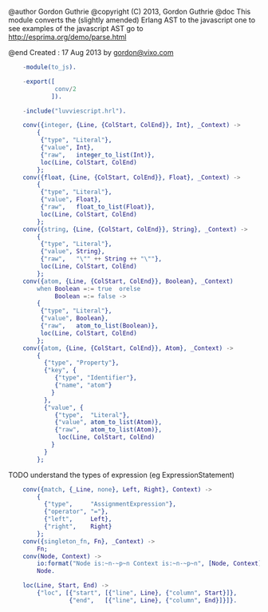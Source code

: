    @author    Gordon Guthrie
   @copyright (C) 2013, Gordon Guthrie
   @doc       This module converts the (slightly amended)
              Erlang AST to the javascript one
              to see examples of the javascript AST go to
              http://esprima.org/demo/parse.html

   @end
   Created : 17 Aug 2013 by gordon@vixo.com
```erlang
    -module(to_js).

    -export([
             conv/2
            ]).

    -include("luvviescript.hrl").

    conv({integer, {Line, {ColStart, ColEnd}}, Int}, _Context) ->
        {
         {"type", "Literal"},
         {"value", Int},
         {"raw",   integer_to_list(Int)},
         loc(Line, ColStart, ColEnd)
        };
    conv({float, {Line, {ColStart, ColEnd}}, Float}, _Context) ->
        {
         {"type", "Literal"},
         {"value", Float},
         {"raw",   float_to_list(Float)},
         loc(Line, ColStart, ColEnd)
        };
    conv({string, {Line, {ColStart, ColEnd}}, String}, _Context) ->
        {
         {"type", "Literal"},
         {"value", String},
         {"raw",   "\"" ++ String ++ "\""},
         loc(Line, ColStart, ColEnd)
        };
    conv({atom, {Line, {ColStart, ColEnd}}, Boolean}, _Context)
        when Boolean =:= true  orelse
             Boolean =:= false ->
        {
         {"type", "Literal"},
         {"value", Boolean},
         {"raw",   atom_to_list(Boolean)},
         loc(Line, ColStart, ColEnd)
        };
    conv({atom, {Line, {ColStart, ColEnd}}, Atom}, _Context) ->
        {
          {"type", "Property"},
          {"key", {
             {"type", "Identifier"},
             {"name", "atom"}
            }
          },
          {"value", {
             {"type",  "Literal"},
             {"value", atom_to_list(Atom)},
             {"raw",   atom_to_list(Atom)},
              loc(Line, ColStart, ColEnd)
            }
          }
        };
```
 TODO understand the types of expression (eg ExpressionStatement)
```erlang
    conv({match, {_Line, none}, Left, Right}, Context) ->
        {
          {"type",     "AssignmentExpression"},
          {"operator", "="},
          {"left",     Left},
          {"right",    Right}
        };
    conv({singleton_fn, Fn}, _Context) ->
        Fn;
    conv(Node, Context) ->
        io:format("Node is:~n-~p~n Context is:~n-~p~n", [Node, Context]),
        Node.

    loc(Line, Start, End) ->
        {"loc", [{"start", [{"line", Line}, {"column", Start}]},
                 {"end",   [{"line", Line}, {"column", End}]}]}.
```
